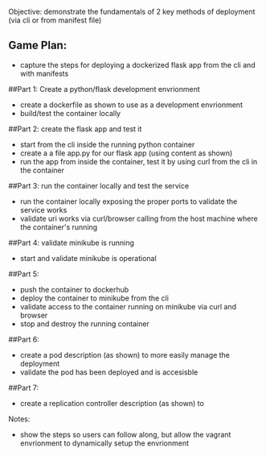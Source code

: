 


Objective: demonstrate the fundamentals of 2 key methods of deployment (via cli or from manifest file) 

## Game Plan:
- capture the steps for deploying a dockerized flask app from the cli and with manifests

##Part 1: Create a python/flask development envrionment
- create a dockerfile as shown to use as a development envrionment
- build/test the container locally

##Part 2: create the flask app and test it
- start from the cli inside the running python container
- create a a file app.py for our flask app (using content as shown)
- run the app from inside the container, test it by using curl from the cli in the container

##Part 3: run the container locally and test the service
- run the container locally exposing the proper ports to validate the service works
- validate uri works via curl/browser calling from the host machine where the container's running

##Part 4: validate minikube is running
- start and validate minikube is operational

##Part 5: 
- push the container to dockerhub
- deploy the container to minikube from the cli
- validate access to the container running on minikube via curl and browser
- stop and destroy the running container

##Part 6:
- create a pod description (as shown) to more easily manage the deployment
- validate the pod has been deployed and is accesisble

##Part 7:
- create a replication controller description (as shown) to 

Notes:
- show the steps so users can follow along, but allow the vagrant envrionment to dynamically setup the envrionment

